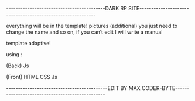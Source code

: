 ------------------------------------------DARK RP SITE-----------------------------------------------------------

everything will be in the template! pictures (additional) you just need to change the name and so on, if you can’t edit
I will write a manual


template adaptive!




using : 

(Back) Js

(Front) HTML CSS Js


-------------------------------------------EDIT BY MAX CODER-BYTE------------------------------------------------
